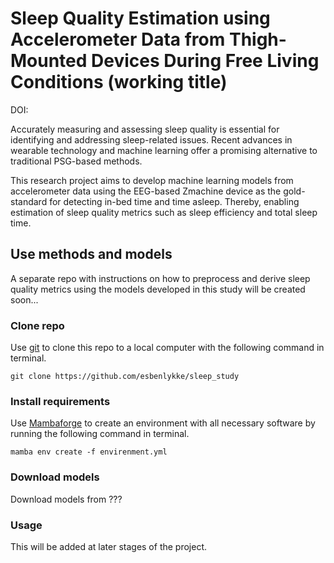 # Sleep Quality Estimation using Accelerometer Data from Thigh-Mounted Devices During Free Living Conditions (working title)

DOI: []()

Accurately measuring and assessing sleep quality is essential for identifying and addressing sleep-related issues. Recent advances in wearable technology and machine learning offer a promising alternative to traditional PSG-based methods. 

This research project aims to develop machine learning models from accelerometer data using the EEG-based Zmachine device as the gold-standard for detecting in-bed time and time asleep. Thereby, enabling estimation of sleep quality metrics such as sleep efficiency and total sleep time.

## Use methods and models

A separate repo with instructions on how to preprocess and derive sleep quality metrics using the models developed in this study will be created soon...

### Clone repo

Use [git](https://git-scm.com/downloads) to clone this repo to a local computer with the following command in terminal.

```
git clone https://github.com/esbenlykke/sleep_study
``` 

### Install requirements

Use [Mambaforge](https://github.com/conda-forge/miniforge#mambaforge) to create an environment with all necessary software by running the following command in terminal.

```
mamba env create -f envirenment.yml
```

### Download models

Download models from ???

### Usage

This will be added at later stages of the project. 
